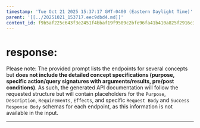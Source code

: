 ```yaml
---
timestamp: 'Tue Oct 21 2025 15:37:17 GMT-0400 (Eastern Daylight Time)'
parent: '[[../20251021_153717.eec9dbd4.md]]'
content_id: f9b5af225c643f3e2451f4bbaf19f9509c2bfe96fa41b410a825f2916c390fae
---
```


# response:

Please note: The provided prompt lists the endpoints for several concepts but **does not include the detailed concept specifications (purpose, specific action/query signatures with arguments/results, pre/post conditions)**. As such, the generated API documentation will follow the requested structure but will contain placeholders for the `Purpose`, `Description`, `Requirements`, `Effects`, and specific `Request Body` and `Success Response Body` schemas for each endpoint, as this information is not available in the input.

***
